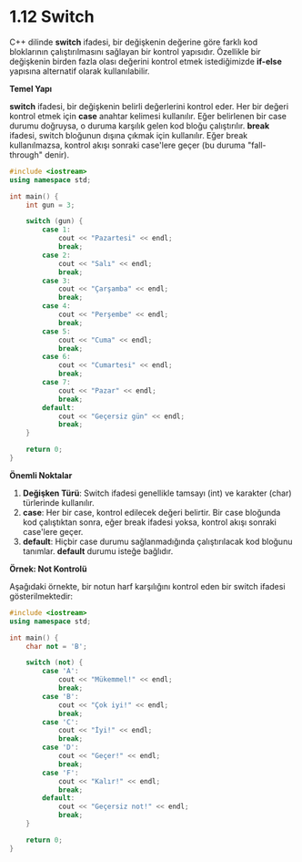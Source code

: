 # 1.12 Switch

C++ dilinde **switch** ifadesi, bir değişkenin değerine göre farklı kod bloklarının çalıştırılmasını sağlayan bir kontrol yapısıdır. Özellikle bir değişkenin birden fazla olası değerini kontrol etmek istediğimizde **if-else** yapısına alternatif olarak kullanılabilir.

**Temel Yapı**

**switch** ifadesi, bir değişkenin belirli değerlerini kontrol eder. Her bir değeri kontrol etmek için **case** anahtar kelimesi kullanılır. Eğer belirlenen bir case durumu doğruysa, o duruma karşılık gelen kod bloğu çalıştırılır. **break** ifadesi, switch bloğunun dışına çıkmak için kullanılır. Eğer break kullanılmazsa, kontrol akışı sonraki case'lere geçer (bu duruma "fall-through" denir).

```cpp
#include <iostream>
using namespace std;

int main() {
    int gun = 3;

    switch (gun) {
        case 1:
            cout << "Pazartesi" << endl;
            break;
        case 2:
            cout << "Salı" << endl;
            break;
        case 3:
            cout << "Çarşamba" << endl;
            break;
        case 4:
            cout << "Perşembe" << endl;
            break;
        case 5:
            cout << "Cuma" << endl;
            break;
        case 6:
            cout << "Cumartesi" << endl;
            break;
        case 7:
            cout << "Pazar" << endl;
            break;
        default:
            cout << "Geçersiz gün" << endl;
            break;
    }

    return 0;
}
```

**Önemli Noktalar**

1. **Değişken Türü**: Switch ifadesi genellikle tamsayı (int) ve karakter (char) türlerinde kullanılır.
2. **case**: Her bir case, kontrol edilecek değeri belirtir. Bir case bloğunda kod çalıştıktan sonra, eğer break ifadesi yoksa, kontrol akışı sonraki case'lere geçer.
3. **default**: Hiçbir case durumu sağlanmadığında çalıştırılacak kod bloğunu tanımlar. **default** durumu isteğe bağlıdır.

**Örnek: Not Kontrolü**

Aşağıdaki örnekte, bir notun harf karşılığını kontrol eden bir switch ifadesi gösterilmektedir:

```cpp
#include <iostream>
using namespace std;

int main() {
    char not = 'B';

    switch (not) {
        case 'A':
            cout << "Mükemmel!" << endl;
            break;
        case 'B':
            cout << "Çok iyi!" << endl;
            break;
        case 'C':
            cout << "İyi!" << endl;
            break;
        case 'D':
            cout << "Geçer!" << endl;
            break;
        case 'F':
            cout << "Kalır!" << endl;
            break;
        default:
            cout << "Geçersiz not!" << endl;
            break;
    }

    return 0;
}
```
